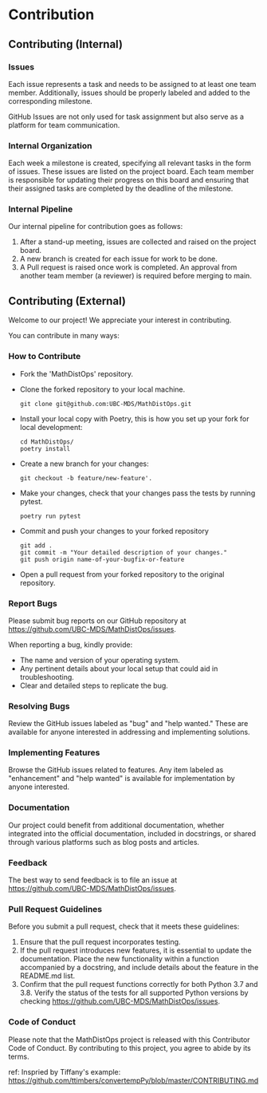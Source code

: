 # Contribution

## Contributing (Internal)

### Issues
Each issue represents a task and needs to be assigned to at least one team member. Additionally, issues should be properly labeled and added to the corresponding milestone.

GitHub Issues are not only used for task assignment but also serve as a platform for team communication.

### Internal Organization
Each week a milestone is created, specifying all relevant tasks in the form of issues. 
These issues are listed on the project board. Each team member is responsible for updating their progress on this board and ensuring that their assigned tasks are completed by the deadline of the milestone.

### Internal Pipeline
Our internal pipeline for contribution goes as follows: 
1. After a stand-up meeting, issues are collected and raised on the project board. 
2. A new branch is created for each issue for work to be done. 
3. A Pull request is raised once work is completed. An approval from another team member (a reviewer) is required before merging to main. 


## Contributing (External)

Welcome to our project! We appreciate your interest in contributing.

You can contribute in many ways:

### How to Contribute

- Fork the 'MathDistOps' repository.

- Clone the forked repository to your local machine.
  
	```
	git clone git@github.com:UBC-MDS/MathDistOps.git
	```

- Install your local copy with Poetry, this is how you set up your fork for local development:

    ``` 
    cd MathDistOps/
    poetry install
    ```

- Create a new branch for your changes: 

    ```
    git checkout -b feature/new-feature'.
    ```

- Make your changes, check that your changes pass the tests by running pytest.

    ```
    poetry run pytest
    ```

- Commit and push your changes to your forked repository

    ```
    git add .
    git commit -m "Your detailed description of your changes."
    git push origin name-of-your-bugfix-or-feature
    ```

- Open a pull request from your forked repository to the original repository.

### Report Bugs

Please submit bug reports on our GitHub repository at https://github.com/UBC-MDS/MathDistOps/issues.

When reporting a bug, kindly provide:

- The name and version of your operating system.
- Any pertinent details about your local setup that could aid in troubleshooting.
- Clear and detailed steps to replicate the bug.

### Resolving Bugs

Review the GitHub issues labeled as "bug" and "help wanted." These are available for anyone interested in addressing and implementing solutions.

### Implementing Features

Browse the GitHub issues related to features. Any item labeled as "enhancement" and "help wanted" is available for implementation by anyone interested.

### Documentation

Our project could benefit from additional documentation, whether integrated into the official documentation, included in docstrings, or shared through various platforms such as blog posts and articles.

### Feedback

The best way to send feedback is to file an issue at https://github.com/UBC-MDS/MathDistOps/issues.


### Pull Request Guidelines
Before you submit a pull request, check that it meets these guidelines:

1. Ensure that the pull request incorporates testing.
2. If the pull request introduces new features, it is essential to update the documentation. Place the new functionality within a function accompanied by a docstring, and include details about the feature in the README.md list.
3. Confirm that the pull request functions correctly for both Python 3.7 and 3.8. Verify the status of the tests for all supported Python versions by checking https://github.com/UBC-MDS/MathDistOps/issues.


### Code of Conduct
Please note that the MathDistOps project is released with this Contributor Code of Conduct. By contributing to this project, you agree to abide by its terms.

ref: Inspried by Tiffany's example: https://github.com/ttimbers/convertempPy/blob/master/CONTRIBUTING.md


